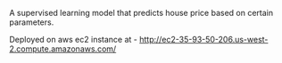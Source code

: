 A supervised learning model that predicts house price based on certain parameters.

Deployed on aws ec2 instance at - http://ec2-35-93-50-206.us-west-2.compute.amazonaws.com/

